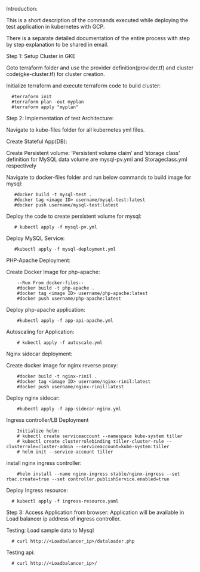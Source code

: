 Introduction:

This is a short description of the commands executed while deploying the test application in kubernetes with GCP. 

There is a separate detailed documentation of the entire process with step by step explanation to be shared in email.

Step 1: Setup Cluster in GKE

Goto terraform folder and use the provider definition(provider.tf) and cluster code(gke-cluster.tf) for cluster creation.

Initialize terraform and execute terraform code to build cluster:

      #terraform init 
      #terraform plan -out myplan
      #terraform apply "myplan"

Step 2: Implementation of test Architecture:

Navigate to kube-files folder for all kubernetes yml files.

Create Stateful App(DB): 

Create Persistent volume: ‘Persistent volume claim’ and ‘storage class’ definition for MySQL data volume are mysql-pv.yml and Storageclass.yml respectively

Navigate to docker-files folder and run below commands to build image for mysql:

       #docker build -t mysql-test .
       #docker tag <image ID> username/mysql-test:latest
       #docker push username/mysql-test:latest
   
Deploy the code to create persistent volume for mysql:

       # kubectl apply -f mysql-pv.yml
       
Deploy MySQL Service:
       
       #kubectl apply -f mysql-deployment.yml


PHP-Apache Deployment:

Create Docker Image for php-apache:

        --Run From docker-files--
        #docker build -t php-apache .
        #docker tag <image ID> username/php-apache:latest
        #docker push username/php-apache:latest

Deploy php-apache application:

        #kubectl apply -f app-api-apache.yml

Autoscaling for Application:

        # kubectl apply -f autoscale.yml

Nginx sidecar deployment:

Create docker image for nginx reverse proxy:

        #docker build -t nginx-rinil .
        #docker tag <image ID> username/nginx-rinil:latest
        #docker push username/nginx-rinil:latest

Deploy nginx sidecar:

        #kubectl apply -f app-sidecar-nginx.yml

Ingress controller/LB Deployment

        Initialize helm:
        # kubectl create serviceaccount --namespace kube-system tiller
        # kubectl create clusterrolebinding tiller-cluster-rule --clusterrole=cluster-admin --serviceaccount=kube-system:tiller
        # helm init --service-account tiller

 install nginx ingress controller:
 
        #helm install --name nginx-ingress stable/nginx-ingress --set rbac.create=true --set controller.publishService.enabled=true
      
Deploy Ingress resource:

      # kubectl apply -f ingress-resource.yaml
      
Step 3: Access Application from browser:
       Application will be available in Load balancer ip address of ingress controller.

Testing: Load sample data to Mysql

      # curl http://<Loadbalancer_ip>/dataloader.php
      
 Testing api:
 
      # curl http://<Loadbalancer_ip>/

